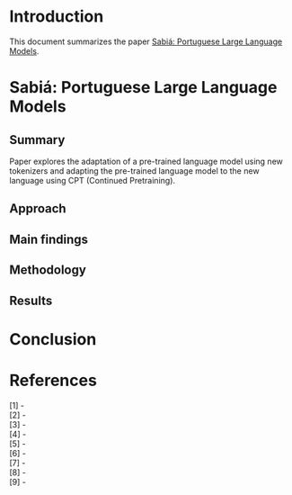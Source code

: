 # Introduction

This document summarizes the paper [Sabiá: Portuguese Large Language Models](https://export.arxiv.org/pdf/2304.07880v4.pdf).

# Sabiá: Portuguese Large Language Models

## Summary
Paper explores the adaptation of a pre-trained language model using new tokenizers and adapting the pre-trained language model to the new language using CPT (Continued Pretraining).


## Approach


## Main findings


## Methodology

## Results


# Conclusion

# References
<span id="reference-1">[1] - </span><br>
<span id="reference-2">[2] - </span><br>
<span id="reference-3">[3] - </span><br>
<span id="reference-4">[4] - </span><br>
<span id="reference-5">[5] - </span><br>
<span id="reference-6">[6] - </span><br>
<span id="reference-7">[7] - </span><br>
<span id="reference-8">[8] - </span><br>
<span id="reference-9">[9] - </span><br>